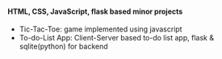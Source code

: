 #### HTML, CSS, JavaScript, flask based minor projects

- Tic-Tac-Toe: game implemented using javascript
- To-do-List App: Client-Server based to-do list app, flask & sqlite(python) for backend

